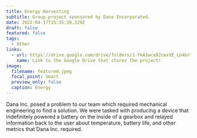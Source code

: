 ```yaml
---
title: Energy Harvesting
subtitle: Group project sponsored by Dana Incorporated.
date: 2022-04-17T15:35:39.329Z
draft: false
featured: false
tags:
  - Other
links:
  - url: https://drive.google.com/drive/folders/1-YkA1wca92cwxVE_LU4br7OBac7T3O8l
    name: Link to the Google Drive that stores the project!
image:
  filename: featured.jpeg
  focal_point: Smart
  preview_only: false
  caption: Energy
---
```

Dana Inc. posed a problem to our team which required mechanical engineering to find a solution. We were tasked with producing a device that indefinitely powered a battery on the inside of a gearbox and relayed information back to the user about temperature, battery life, and other metrics that Dana Inc. required.